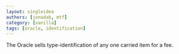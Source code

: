 ```yaml
---
layout: singleidea
authors: [jonadab, mtf]
category: [vanilla]
tags: [oracle, identification]
---
```

The Oracle sells type-identification of any one carried item for a fee.
